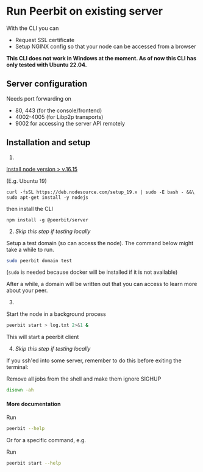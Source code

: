 # Run Peerbit on existing server

With the CLI you can

- Request SSL certificate
- Setup NGINX config so that your node can be accessed from a browser

**This CLI does not work in Windows at the moment. As of now this CLI has only tested with Ubuntu 22.04.**

## Server configuration 
Needs port forwarding on 
- 80, 443 (for the console/frontend) 
- 4002-4005 (for Libp2p transports)
- 9002 for accessing the server API remotely


## Installation and setup 


1. 

[Install node version > v.16.15](https://nodejs.org/en/download/package-manager/#debian-and-ubuntu-based-linux-distributions)

(E.g. Ubuntu  19)  
```
curl -fsSL https://deb.nodesource.com/setup_19.x | sudo -E bash - &&\
sudo apt-get install -y nodejs
```


then install the CLI
```
npm install -g @peerbit/server
```

2. *Skip this step if testing locally*

Setup a test domain (so can access the node). The command below might take a while to run.

```sh
sudo peerbit domain test
```

(``sudo`` is needed because docker will be installed if it is not available)

After a while, a domain will be written out that you can access to learn more about your peer.

3. 
Start the node in a background process
```sh
peerbit start > log.txt 2>&1 &
```

This will start a peerbit client
 
4. *Skip this step if testing locally*

If you ssh'ed into some server, remember to do this before exiting the terminal:

Remove all jobs from the shell and make them ignore SIGHUP

```sh
disown -ah
```



#### More documentation

Run
```sh
peerbit --help
```

Or for a specific command, e.g. 

Run
```sh
peerbit start --help
```
